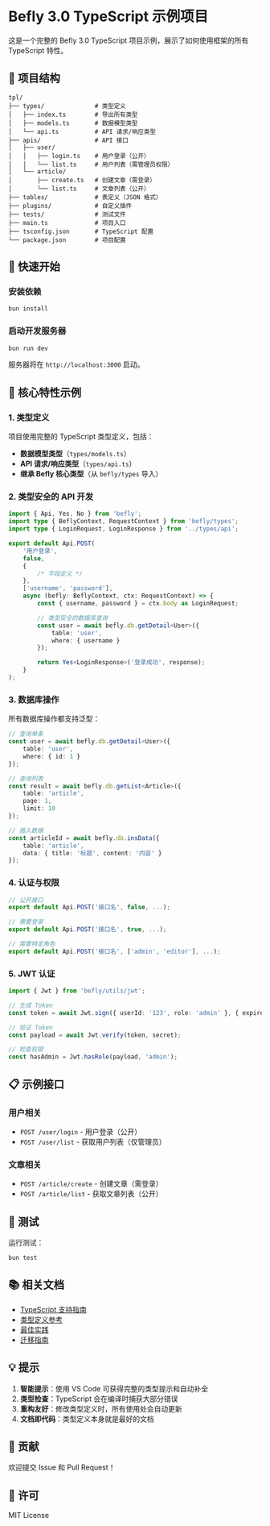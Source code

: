 # Befly 3.0 TypeScript 示例项目

这是一个完整的 Befly 3.0 TypeScript 项目示例，展示了如何使用框架的所有 TypeScript 特性。

## 📁 项目结构

```
tpl/
├── types/              # 类型定义
│   ├── index.ts        # 导出所有类型
│   ├── models.ts       # 数据模型类型
│   └── api.ts          # API 请求/响应类型
├── apis/               # API 接口
│   ├── user/
│   │   ├── login.ts    # 用户登录（公开）
│   │   └── list.ts     # 用户列表（需管理员权限）
│   └── article/
│       ├── create.ts   # 创建文章（需登录）
│       └── list.ts     # 文章列表（公开）
├── tables/             # 表定义（JSON 格式）
├── plugins/            # 自定义插件
├── tests/              # 测试文件
├── main.ts             # 项目入口
├── tsconfig.json       # TypeScript 配置
└── package.json        # 项目配置
```

## 🚀 快速开始

### 安装依赖

```bash
bun install
```

### 启动开发服务器

```bash
bun run dev
```

服务器将在 `http://localhost:3000` 启动。

## 📝 核心特性示例

### 1. 类型定义

项目使用完整的 TypeScript 类型定义，包括：

-   **数据模型类型**（`types/models.ts`）
-   **API 请求/响应类型**（`types/api.ts`）
-   **继承 Befly 核心类型**（从 `befly/types` 导入）

### 2. 类型安全的 API 开发

```typescript
import { Api, Yes, No } from 'befly';
import type { BeflyContext, RequestContext } from 'befly/types';
import type { LoginRequest, LoginResponse } from '../types/api';

export default Api.POST(
    '用户登录',
    false,
    {
        /* 字段定义 */
    },
    ['username', 'password'],
    async (befly: BeflyContext, ctx: RequestContext) => {
        const { username, password } = ctx.body as LoginRequest;

        // 类型安全的数据库查询
        const user = await befly.db.getDetail<User>({
            table: 'user',
            where: { username }
        });

        return Yes<LoginResponse>('登录成功', response);
    }
);
```

### 3. 数据库操作

所有数据库操作都支持泛型：

```typescript
// 查询单条
const user = await befly.db.getDetail<User>({
    table: 'user',
    where: { id: 1 }
});

// 查询列表
const result = await befly.db.getList<Article>({
    table: 'article',
    page: 1,
    limit: 10
});

// 插入数据
const articleId = await befly.db.insData({
    table: 'article',
    data: { title: '标题', content: '内容' }
});
```

### 4. 认证与权限

```typescript
// 公开接口
export default Api.POST('接口名', false, ...);

// 需要登录
export default Api.POST('接口名', true, ...);

// 需要特定角色
export default Api.POST('接口名', ['admin', 'editor'], ...);
```

### 5. JWT 认证

```typescript
import { Jwt } from 'befly/utils/jwt';

// 生成 Token
const token = await Jwt.sign({ userId: '123', role: 'admin' }, { expiresIn: '7d' });

// 验证 Token
const payload = await Jwt.verify(token, secret);

// 检查权限
const hasAdmin = Jwt.hasRole(payload, 'admin');
```

## 📋 示例接口

### 用户相关

-   `POST /user/login` - 用户登录（公开）
-   `POST /user/list` - 获取用户列表（仅管理员）

### 文章相关

-   `POST /article/create` - 创建文章（需登录）
-   `POST /article/list` - 获取文章列表（公开）

## 🧪 测试

运行测试：

```bash
bun test
```

## 📚 相关文档

-   [TypeScript 支持指南](../docs/10-TypeScript/01-TypeScript支持.md)
-   [类型定义参考](../docs/10-TypeScript/02-类型定义参考.md)
-   [最佳实践](../docs/10-TypeScript/03-最佳实践.md)
-   [迁移指南](../docs/10-TypeScript/04-迁移指南.md)

## 💡 提示

1. **智能提示**：使用 VS Code 可获得完整的类型提示和自动补全
2. **类型检查**：TypeScript 会在编译时捕获大部分错误
3. **重构友好**：修改类型定义时，所有使用处会自动更新
4. **文档即代码**：类型定义本身就是最好的文档

## 🤝 贡献

欢迎提交 Issue 和 Pull Request！

## 📄 许可

MIT License
